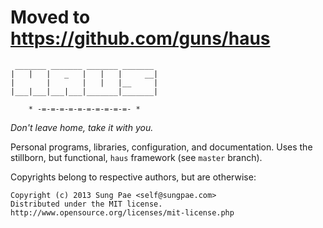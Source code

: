 # Moved to <https://github.com/guns/haus>

     _______ _______ _______ _______
    |   |   |   _   |   |   |     __|
    |       |       |   |   |__     |
    |___|___|___|___|_______|_______|

        * -=-=-=-=-=-=-=-=-=-=- *

  _Don't leave home, take it with you._

Personal programs, libraries, configuration, and documentation. Uses the
stillborn, but functional, `haus` framework (see `master` branch).

Copyrights belong to respective authors, but are otherwise:

    Copyright (c) 2013 Sung Pae <self@sungpae.com>
    Distributed under the MIT license.
    http://www.opensource.org/licenses/mit-license.php
